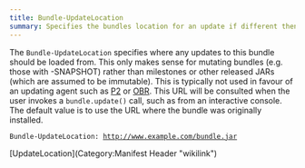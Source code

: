 ```yaml
---
title: Bundle-UpdateLocation
summary: Specifies the bundles location for an update if different then the one installed (don't use it)
---
```


The `Bundle-UpdateLocation` specifies where any updates to this bundle
should be loaded from. This only makes sense for mutating bundles (e.g.
those with -SNAPSHOT) rather than milestones or other released JARs
(which are assumed to be immutable). This is typically not used in
favour of an updating agent such as [P2](P2 "wikilink") or
[OBR](OBR "wikilink"). This URL will be consulted when the user invokes
a `bundle.update()` call, such as from an interactive console. The
default value is to use the URL where the bundle was originally
installed.

`Bundle-UpdateLocation: `[`http://www.example.com/bundle.jar`](http://www.example.com/bundle.jar)

[UpdateLocation](Category:Manifest Header "wikilink")

